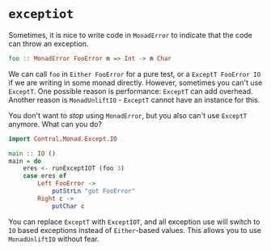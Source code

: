 # `exceptiot`

Sometimes, it is nice to write code in `MonadError` to indicate that the code
can throw an exception.

```haskell
foo :: MonadError FooError m => Int -> m Char
```

We can call `foo` in `Either FooError` for a pure test, or a `ExceptT FooError
IO` if we are writing in some monad directly. However, sometimes you can't use
`ExceptT`. One possible reason is performance: `ExceptT` can add overhead.
Another reason is `MonadUnliftIO` - `ExceptT` cannot have an instance for this.

You don't want to *stop* using `MonadError`, but you also can't use `ExceptT`
anymore. What can you do?

```haskell
import Control.Monad.Except.IO

main :: IO ()
main = do
    eres <- runExceptIOT (foo 3)
    case eres of
        Left FooError ->
            putStrLn "got FooError"
        Right c ->
            putChar c
```

You can replace `ExceptT` with `ExceptIOT`, and all exception use will switch to
`IO` based exceptions instead of `Either`-based values. This allows you to use
`MonadUnliftIO` without fear.
